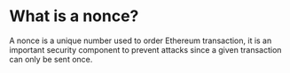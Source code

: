 What is a nonce?
================

A nonce is a unique number used to order Ethereum transaction, it is an
important security component to prevent attacks since a given
transaction can only be sent once.
